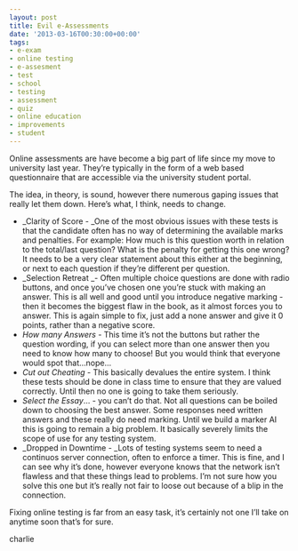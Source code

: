 ```yaml
---
layout: post
title: Evil e-Assessments
date: '2013-03-16T00:30:00+00:00'
tags:
- e-exam
- online testing
- e-assesment
- test
- school
- testing
- assessment
- quiz
- online education
- improvements
- student
---
```

Online assessments are have become a big part of life since my move to university last year. They’re typically in the form of a web based questionnaire that are accessible via the university student portal.

The idea, in theory, is sound, however there numerous gaping issues that really let them down. Here’s what, I think, needs to change.

* _Clarity of Score - _One of the most obvious issues with these tests is that the candidate often has no way of determining the available marks and penalties. For example: How much is this question worth in relation to the total/last question? What is the penalty for getting this one wrong? It needs to be a very clear statement about this either at the beginning, or next to each question if they’re different per question.
* _Selection Retreat _- Often multiple choice questions are done with radio buttons, and once you’ve chosen one you’re stuck with making an answer. This is all well and good until you introduce negative marking - then it becomes the biggest flaw in the book, as it almost forces you to answer. This is again simple to fix, just add a none answer and give it 0 points, rather than a negative score.
* _How many Answers_ - This time it’s not the buttons but rather the question wording, if you can select more than one answer then you need to know how many to choose! But you would think that everyone would spot that…nope…
* _Cut out Cheating_ - This basically devalues the entire system. I think these tests should be done in class time to ensure that they are valued correctly. Until then no one is going to take them seriously.
* _Select the Essay_… - you can’t do that. Not all questions can be boiled down to choosing the best answer. Some responses need written answers and these really do need marking. Until we build a marker AI this is going to remain a big problem. It basically severely limits the scope of use for any testing system.
* _Dropped in Downtime - _Lots of testing systems seem to need a continuos server connection, often to enforce a timer. This is fine, and I can see why it’s done, however everyone knows that the network isn’t flawless and that these things lead to problems. I’m not sure how you solve this one but it’s really not fair to loose out because of a blip in the connection.

Fixing online testing is far from an easy task, it’s certainly not one I’ll take on anytime soon that’s for sure.

charlie
